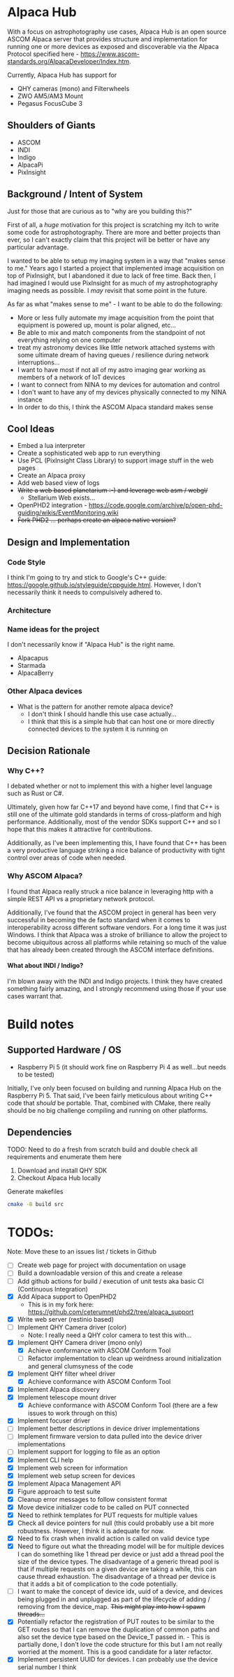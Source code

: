 # Alpaca Hub

With a focus on astrophotography use cases, Alpaca Hub is an open
source ASCOM Alpaca server that provides structure and implementation
for running one or more devices as exposed and discoverable via the
Alpaca Protocol specified here -
https://www.ascom-standards.org/AlpacaDeveloper/Index.htm.

Currently, Alpaca Hub has support for
- QHY cameras (mono) and Filterwheels
- ZWO AM5/AM3 Mount
- Pegasus FocusCube 3

## Shoulders of Giants
- ASCOM
- INDI
- Indigo
- AlpacaPi
- PixInsight

## Background / Intent of System
Just for those that are curious as to "why are you building this?"

First of all, a *huge* motivation for this project is scratching my
itch to write some code for astrophotography. There are more and better
projects than ever, so I can't exactly claim that this project will
be better or have any particular advantage.

I wanted to be able to setup my imaging system in a way that "makes
sense to me." Years ago I started a project that implemented image
acquisition on top of PixInsight, but I abandoned it due to lack of
free time. Back then, I had imagined I would use PixInsight for as
much of my astrophotography imaging needs as possible. I _may_ revisit
that some point in the future.

As far as what "makes sense to me" - I want to be able to do the
following:
- More or less fully automate my image acquisition from the point that
  equipment is powered up, mount is polar aligned, etc...
- Be able to mix and match components from the standpoint of not
  everything relying on one computer
- treat my astronomy devices like little network attached systems with
  some ultimate dream of having queues / resilience during network
  interruptions...
- I want to have most if not all of my astro imaging gear working as
   members of a network of IoT devices
- I want to connect from NINA to my devices for automation and control
- I don't want to have any of my devices physically connected to my
  NINA instance
- In order to do this, I think the ASCOM Alpaca standard makes sense

## Cool Ideas
- Embed a lua interpreter
- Create a sophisticated web app to run everything
- Use PCL (PixInsight Class Library) to support image stuff in the web pages
- Create an Alpaca proxy
- Add web based view of logs
- ~~Write a web based planetarium :-) and leverage web asm / webgl/~~
  - Stellarium Web exists...
- OpenPHD2 integration - https://code.google.com/archive/p/open-phd-guiding/wikis/EventMonitoring.wiki
- ~~Fork PHD2 ... perhaps create an alpaca native version?~~

## Design and Implementation

### Code Style
I think I'm going to try and stick to Google's C++ guide:
https://google.github.io/styleguide/cppguide.html. However, I don't
necessarily think it needs to compulsively adhered to.

### Architecture

### Name ideas for the project

I don't necessarily know if "Alpaca Hub" is the right name.

- Alpacapus
- Starmada
- AlpacaBerry

### Other Alpaca devices
- What is the pattern for another remote alpaca device?
  - I don't think I should handle this use case actually...
  - I think that this is a simple hub that can host one or more
    directly connected devices to the system it is running on

## Decision Rationale

### Why C++?
I debated whether or not to implement this with a higher level language
such as Rust or C#.

Ultimately, given how far C++17 and beyond have come, I find that C++
is still one of the ultimate gold standards in terms of cross-platform
and high performance. Additionally, most of the vendor SDKs support C++
and so I hope that this makes it attractive for contributions.

Additionally, as I've been implementing this, I have found that
C++ has been a very productive language striking a nice balance of
productivity with tight control over areas of code when needed.

### Why ASCOM Alpaca?

I found that Alpaca really struck a nice balance in leveraging http
with a simple REST API vs a proprietary network protocol.

Additionally, I've found that the ASCOM project in general has been
very successful in becoming the de facto standard when it comes to
interoperability across different software vendors. For a long time
it was just Windows. I think that Alpaca was a stroke of brilliance
to allow the project to become ubiquitous across all platforms while
retaining so much of the value that has already been created through
the ASCOM interface definitions.

#### What about INDI / Indigo?

I'm blown away with the INDI and Indigo projects. I think they have
created something fairly amazing, and I strongly recommend using those
if your use cases warrant that.

# Build notes

## Supported Hardware / OS

- Raspberry Pi 5 (it should work fine on Raspberry Pi 4 as well...but
  needs to be tested)

Initially, I've only been focused on building and running Alpaca Hub
on the Raspberry Pi 5. That said, I've been fairly meticulous about
writing C++ code that _should_ be portable. That, combined with CMake,
there really should be no big challenge compiling and running on other
platforms.

## Dependencies

TODO: Need to do a fresh from scratch build and double check all requirements
and enumerate them here

1. Download and install QHY SDK
2. Checkout Alpaca Hub locally

Generate makefiles
``` bash
cmake -B build src
```



# TODOs:

Note: Move these to an issues list / tickets in Github

 - [ ] Create web page for project with documentation on usage
 - [ ] Build a downloadable version of this and create a release
 - [ ] Add github actions for build / execution of unit tests
       aka basic CI (Continuous Integration)
 - [x] Add Alpaca support to OpenPHD2
   - This is in my fork here: https://github.com/ceterumnet/phd2/tree/alpaca_support
 - [x] Write web server (restinio based)
 - [ ] Implement QHY Camera driver (color)
   - Note: I really need a QHY color camera to test this with...
 - [x] Implement QHY Camera driver (mono only)
    - [x] Achieve conformance with ASCOM Conform Tool
    - [ ] Refactor implementation to clean up weirdness around
          initialization and general clumsyness of the code
 - [x] Implement QHY filter wheel driver
   - [x] Achieve conformance with ASCOM Conform Tool
 - [x] Implement Alpaca discovery
 - [x] Implement telescope mount driver
    - [x] Achieve conformance with ASCOM Conform Tool (there are a few issues to
      work through on this)
 - [x] Implement focuser driver
 - [ ] Implement better descriptions in device driver implementations
 - [ ] Implement firmware version to data pulled into the device driver implementations
 - [ ] Implement support for logging to file as an option
 - [x] Implement CLI help
 - [x] Implement web screen for information
 - [x] Implement web setup screen for devices
 - [x] Implement Alpaca Management API
 - [x] Figure approach to test suite
 - [x] Cleanup error messages to follow consistent format
 - [x] Move device initializer code to be called on PUT connected
 - [x] Need to rethink templates for PUT requests for multiple values
 - [x] Check all device pointers for null (this could probably use a bit more
       robustness. However, I think it is adequate for now.
 - [x] Need to fix crash when invalid action is called on valid device type
 - [x] Need to figure out what the threading model will be for multiple devices
       I can do something like 1 thread per device or just add a thread pool the
       size of the device types. The disadvantage of a generic thread pool
       is that if multiple requests on a given device are taking a while, this
       can cause thread exhaustion. The disadvantage of a thread per device is
       that it adds a bit of complication to the code potentially.
 - [ ] I want to make the concept of device idx, uuid of a device, and
       devices being plugged in and unplugged as part of the lifecycle
       of adding / removing from the device_map. ~~This might play into
       how I spawn threads...~~
 - [x] Potentially refactor the registration of PUT routes to be similar to the
       GET routes so that I can remove the duplication of common paths
       and also set the device type based on the Device_T passed in.
       - This is partially done, I don't love the code structure for this
         but I am not really worried at the moment. This is a good candidate
         for a later refactor.
 - [x] Implement persistent UUID for devices. I can probably use the
       device serial number I think
